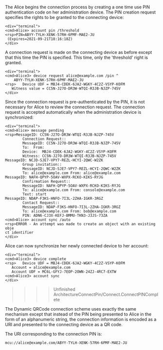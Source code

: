 
The Alice begins the connection process by creating a one time use PIN authentication code 
on her administration device. The PIN creation request specifies the rights to be granted
to the connecting device:


~~~~
<div="terminal">
<cmd>Alice> account pin /threshold
<rsp>PIN=ABYY-TYLH-XENK-57RH-6PMF-MAE2-JU
 (Expires=2021-09-21T18:16:18Z)
</div>
~~~~

A connection request is made on the connecting device as before except that this time 
the PIN is specified. This time, only the 'threshold' right is granted.


~~~~
<div="terminal">
<cmd>Alice3> device request alice@example.com /pin ^
    ABYY-TYLH-XENK-57RH-6PMF-MAE2-JU
<rsp>   Device UDF = MBJ4-CDEK-6JA2-WGKY-4C2Z-VSYP-KOFM
   Witness value = CC5N-J27O-DR3W-WTQI-R3JB-NJZP-745V
</div>
~~~~

Since the connection request is pre-authenticated by the PIN, it is not necessary for 
Alice to review the connection request. The connection request is accepted 
automatically when the administration device is synchronized:


~~~~
<div="terminal">
<cmd>Alice> message pending
<rsp>MessageID: CC5N-J27O-DR3W-WTQI-R3JB-NJZP-745V
        Connection Request::
        MessageID: CC5N-J27O-DR3W-WTQI-R3JB-NJZP-745V
        To:  From: 
        Device:  MBJ4-CDEK-6JA2-WGKY-4C2Z-VSYP-KOFM
        Witness: CC5N-J27O-DR3W-WTQI-R3JB-NJZP-745V
MessageID: NCJD-SJE7-VPY7-REZL-HCYI-2QWC-W2ZK
        Group invitation::
        MessageID: NCJD-SJE7-VPY7-REZL-HCYI-2QWC-W2ZK
        To: alice@example.com From: alice@example.com
MessageID: NAFH-QPYP-5OAV-WXPX-RCKO-KIKS-RYJG
        Confirmation Request::
        MessageID: NAFH-QPYP-5OAV-WXPX-RCKO-KIKS-RYJG
        To: alice@example.com From: console@example.com
        Text: start
MessageID: NDAP-F3KS-HNFO-7I3L-2ZHA-IGKR-3RGZ
        Contact Request::
        MessageID: NDAP-F3KS-HNFO-7I3L-2ZHA-IGKR-3RGZ
        To: alice@example.com From: bob@example.com
        PIN: ADN6-CJ3X-KEFJ-BMMU-TKN3-J3JS-73ZA
<cmd>Alice> account sync /auto
<rsp>ERROR - An attempt was made to create an object with an existing obje
ct identifier
</div>
~~~~

Alice can now synchronize her newly connected device to her account:


~~~~
<div="terminal">
<cmd>Alice3> device complete
<rsp>   Device UDF = MBJ4-CDEK-6JA2-WGKY-4C2Z-VSYP-KOFM
   Account = alice@example.com
   Account UDF = MC6L-GFYJ-7EOP-2OWN-24ZJ-4RC7-EXTW
<cmd>Alice3> account sync
</div>
~~~~

>>>> Unfinished ArchitectureConnectPin/Connect.ConnectPINComplete



The Dynamic QRCode connection scheme uses exactly the same mechanism except that instead 
of the PIN being presented to Alice in the form of an alphanumeric string, the connection
information is encoded as a URI and presented to the connecting device as a QR code.

The URI corresponding to the connection PIN is:

~~~~
mcu://alice@example.com/ABYY-TYLH-XENK-57RH-6PMF-MAE2-JU
~~~~


